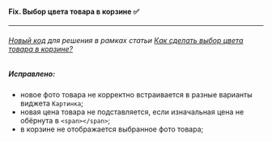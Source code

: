 #### Fix. Выбор цвета товара в корзине :white_check_mark:
-----
###### [Новый код](https://raw.githubusercontent.com/vovapipko/plp/master/choosing-item-color/index.js "Ссылка на index.js") для решения в рамках статьи [Как сделать выбор цвета товара в корзине?](https://support.platformalp.ru/ru/articles/3592847-как-сделать-выбор-цвета-товара-в-корзине "Как сделать выбор цвета товара в корзине?")

##### Исправлено:
* новое фото товара не корректно встраивается в разные варианты виджета `Картинка`;
* новая цена товара не подставляется, если изначальная цена не обёрнута в `<span></span>`;
* в корзине не отображается выбранное фото товара;